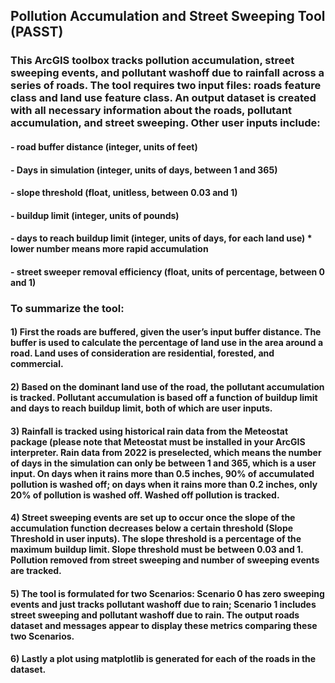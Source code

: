 ## Pollution Accumulation and Street Sweeping Tool (PASST)

### This ArcGIS toolbox tracks pollution accumulation, street sweeping events, and pollutant washoff due to rainfall across a series of roads. The tool requires two input files: roads feature class and land use feature class. An output dataset is created with all necessary information about the roads, pollutant accumulation, and street sweeping. Other user inputs include: 
#### -	road buffer distance (integer, units of feet)
#### -	Days in simulation (integer, units of days, between 1 and 365)
#### -	slope threshold (float, unitless, between 0.03 and 1)
#### -	buildup limit (integer, units of pounds)
#### -	days to reach buildup limit (integer, units of days, for each land use) * lower number means more rapid accumulation
#### -	street sweeper removal efficiency (float, units of percentage, between 0 and 1)

### To summarize the tool:
#### 1)	First the roads are buffered, given the user’s input buffer distance. The buffer is used to calculate the percentage of land use in the area around a road. Land uses of consideration are residential, forested, and commercial.
#### 2)	Based on the dominant land use of the road, the pollutant accumulation is tracked. Pollutant accumulation is based off a function of buildup limit and days to reach buildup limit, both of which are user inputs.
#### 3)	Rainfall is tracked using historical rain data from the Meteostat package (please note that Meteostat must be installed in your ArcGIS interpreter. Rain data from 2022 is preselected, which means the number of days in the simulation can only be between 1 and 365, which is a user input. On days when it rains more than 0.5 inches, 90% of accumulated pollution is washed off; on days when it rains more than 0.2 inches, only 20% of pollution is washed off. Washed off pollution is tracked.
#### 4)	Street sweeping events are set up to occur once the slope of the accumulation function decreases below a certain threshold (Slope Threshold in user inputs). The slope threshold is a percentage of the maximum buildup limit. Slope threshold must be between 0.03 and 1. Pollution removed from street sweeping and number of sweeping events are tracked.
#### 5)	The tool is formulated for two Scenarios: Scenario 0 has zero sweeping events and just tracks pollutant washoff due to rain; Scenario 1 includes street sweeping and pollutant washoff due to rain. The output roads dataset and messages appear to display these metrics comparing these two Scenarios.
#### 6)	Lastly a plot using matplotlib is generated for each of the roads in the dataset.
